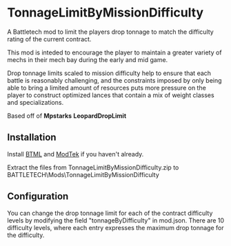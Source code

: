 # TonnageLimitByMissionDifficulty
A Battletech mod to limit the players drop tonnage to match the difficulty rating of the current contract.

This mod is inteded to encourage the player to maintain a greater variety of mechs in their mech bay during the early and mid game. 

Drop tonnage limits scaled to mission difficulty help to ensure that each battle is reasonably challenging, and the constraints imposed by only being able to bring a limited amount of resources puts more pressure on the player to construct optimized lances that contain a mix of weight classes and specializations.


Based off of **Mpstarks** **LeopardDropLimit**

## Installation

Install [BTML](https://github.com/Mpstark/BattleTechModLoader) and [ModTek](https://github.com/Mpstark/ModTek) if you haven't already.

Extract the files from TonnageLimitByMissionDifficulty.zip to BATTLETECH\Mods\TonnageLimitByMissionDifficulty

## Configuration

You can change the drop tonnage limit for each of the contract difficulty levels by modifying the field "tonnageByDifficulty" in  mod.json.
There are 10 difficulty levels, where each entry expresses the maximum drop tonnage for the difficulty.
